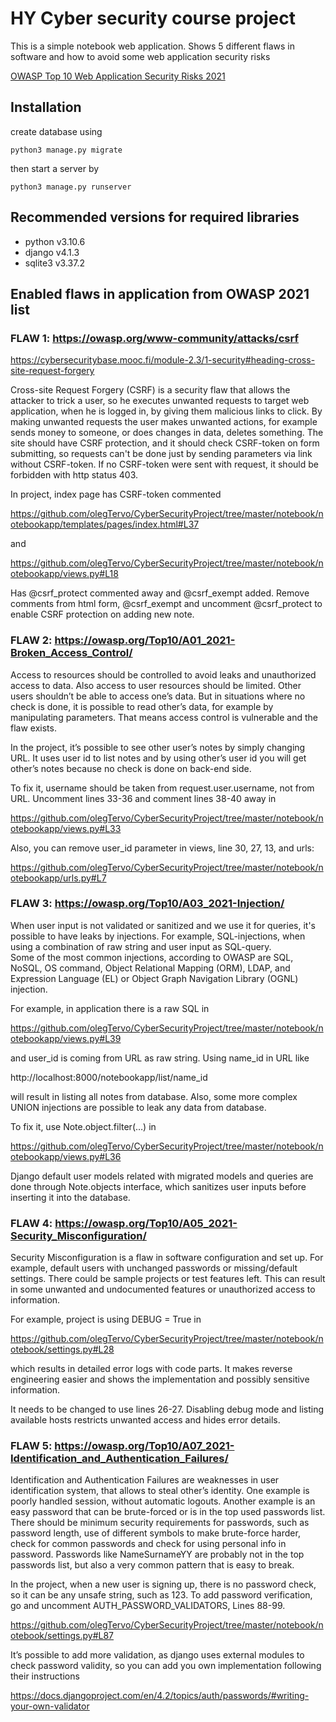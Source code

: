 # HY Cyber security course project

This is a simple notebook web application. Shows 5 different flaws in software and how to avoid some web application security risks

[OWASP Top 10 Web Application Security Risks 2021](https://owasp.org/www-project-top-ten/)

## Installation

create database using
```
python3 manage.py migrate
```

then start a server by
```
python3 manage.py runserver
```

## Recommended versions for required libraries
 - python v3.10.6
 - django v4.1.3
 - sqlite3 v3.37.2

## Enabled flaws in application from OWASP 2021 list

### FLAW 1: https://owasp.org/www-community/attacks/csrf 

https://cybersecuritybase.mooc.fi/module-2.3/1-security#heading-cross-site-request-forgery 

Cross-site Request Forgery (CSRF) is a security flaw that allows the attacker to trick a user, so he executes unwanted requests to target web application, when he is logged in, by giving them malicious links to click. By making unwanted requests the user makes unwanted actions, for example sends money to someone, or does changes in data, deletes something. The site should have CSRF protection, and it should check CSRF-token on form submitting, so requests can't be done just by sending parameters via link without CSRF-token. If no CSRF-token were sent with request, it should be forbidden with http status 403.  

In project, index page has CSRF-token commented 

https://github.com/olegTervo/CyberSecurityProject/tree/master/notebook/notebookapp/templates/pages/index.html#L37 

 and 

https://github.com/olegTervo/CyberSecurityProject/tree/master/notebook/notebookapp/views.py#L18 

Has @csrf_protect commented away and @csrf_exempt added. Remove comments from html form, @csrf_exempt and uncomment @csrf_protect to enable CSRF protection on adding new note. 


### FLAW 2: https://owasp.org/Top10/A01_2021-Broken_Access_Control/ 

Access to resources should be controlled to avoid leaks and unauthorized access to data. Also access to user resources should be limited. Other users shouldn’t be able to access one’s data. But in situations where no check is done, it is possible to read other’s data, for example by manipulating parameters. That means access control is vulnerable and the flaw exists. 

In the project, it’s possible to see other user’s notes by simply changing URL. It uses user id to list notes and by using other’s user id you will get other’s notes because no check is done on back-end side.  

To fix it, username should be taken from request.user.username, not from URL. Uncomment lines 33-36 and comment lines 38-40 away in 

https://github.com/olegTervo/CyberSecurityProject/tree/master/notebook/notebookapp/views.py#L33 

Also, you can remove user_id parameter in views, line 30, 27, 13, and urls: 

https://github.com/olegTervo/CyberSecurityProject/tree/master/notebook/notebookapp/urls.py#L7 

 
### FLAW 3: https://owasp.org/Top10/A03_2021-Injection/ 

When user input is not validated or sanitized and we use it for queries, it's possible to have leaks by injections. For example, SQL-injections, when using a combination of raw string and user input as SQL-query.  
Some of the most common injections, according to OWASP are SQL, NoSQL, OS command, Object Relational Mapping (ORM), LDAP, and Expression Language (EL) or Object Graph Navigation Library (OGNL) injection.  

For example, in application there is a raw SQL in 

https://github.com/olegTervo/CyberSecurityProject/tree/master/notebook/notebookapp/views.py#L39 

and user_id is coming from URL as raw string. Using name_id in URL like 

http://localhost:8000/notebookapp/list/name_id 

will result in listing all notes from database. Also, some more complex UNION injections are possible to leak any data from database. 

To fix it, use Note.object.filter(…) in 

https://github.com/olegTervo/CyberSecurityProject/tree/master/notebook/notebookapp/views.py#L36 

Django default user models related with migrated models and queries are done through Note.objects interface, which sanitizes user inputs before inserting it into the database. 

 
### FLAW 4: https://owasp.org/Top10/A05_2021-Security_Misconfiguration/ 

Security Misconfiguration is a flaw in software configuration and set up. For example, default users with unchanged passwords or missing/default settings. There could be sample projects or test features left. This can result in some unwanted and undocumented features or unauthorized access to information.  

For example, project is using DEBUG = True in  

https://github.com/olegTervo/CyberSecurityProject/tree/master/notebook/notebook/settings.py#L28 

which results in detailed error logs with code parts. It makes reverse engineering easier and shows the implementation and possibly sensitive information. 

It needs to be changed to use lines 26-27. Disabling debug mode and listing available hosts restricts unwanted access and hides error details. 

 
### FLAW 5: https://owasp.org/Top10/A07_2021-Identification_and_Authentication_Failures/ 

Identification and Authentication Failures are weaknesses in user identification system, that allows to steal other’s identity. One example is poorly handled session, without automatic logouts. Another example is an easy password that can be brute-forced or is in the top used passwords list. There should be minimum security requirements for passwords, such as password length, use of different symbols to make brute-force harder, check for common passwords and check for using personal info in password. Passwords like NameSurnameYY are probably not in the top passwords list, but also a very common pattern that is easy to break. 

In the project, when a new user is signing up, there is no password check, so it can be any unsafe string, such as 123. To add password verification, go and uncomment AUTH_PASSWORD_VALIDATORS, Lines 88-99. 

https://github.com/olegTervo/CyberSecurityProject/tree/master/notebook/notebook/settings.py#L87 

It’s possible to add more validation, as django uses external modules to check password validity, so you can add you own implementation following their instructions 

https://docs.djangoproject.com/en/4.2/topics/auth/passwords/#writing-your-own-validator 
